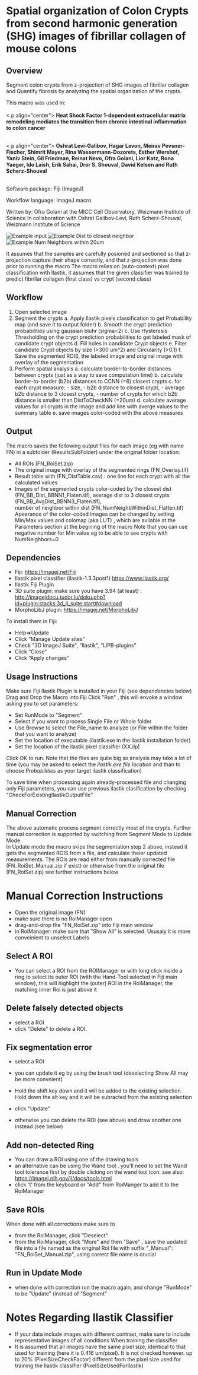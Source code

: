 # Spatial organization of Colon Crypts from second harmonic generation (SHG) images of fibrillar collagen of mouse colons  

## Overview

Segment colon crypts from z-projection of SHG images of fibrillar collagen and Quantify fibrosis by analyzing the spatial organization of the crypts.

This macro was used in:  <br/> <br/>
< p align="center">
	<strong>Heat Shock Factor 1-dependent extracellular matrix remodeling mediates the transition from chronic intestinal inflammation to colon cancer </strong><br/> <br/>
	</p>
	
< p align="center">
	<strong>Oshrat Levi-Galibov, Hagar Lavon, Meirav Pevsner-Fischer, Shimrit Mayer, Rina Wassermann-Dozorets, Esther Wershof, Yaniv Stein, Gil Friedman, Reinat Nevo,
Ofra Golani, Lior Katz, Rona Yaeger, Ido Laish, Erik Sahai, Dror S. Shouval, David Kelsen and Ruth Scherz-Shouval </strong><br/> <br/>
	</p>

Software package: Fiji (ImageJ)

Workflow language: ImageJ macro

Written by: Ofra Golani at the MICC Cell Observatory, Weizmann Institute of Science
In collaboration with Oshrat Galibov-Levi, Ruth Scherz-Shouval, Weizmann Institute of Science

![Example input](https://github.com/WIS-MICC-CellObservatory/Crypts_spatialOrganization/SampleData/Out/Hsf1_null_day20.png)
![Example Dist to closest neighbor](https://github.com/WIS-MICC-CellObservatory/Crypts_spatialOrganization/SampleData/Out/Hsf1_null_day20_BB_Dist_BBNN1_Flatten.png)
![Example Num Neighbors within 20um](https://github.com/WIS-MICC-CellObservatory/Crypts_spatialOrganization/SampleData/Out/Hsf1_null_day20_NumNeighbWithinDist_Flatten.png)

It assumes that the samples are carefully posioned and sectioned so that z-projection capture their shape correctly, and that z-projection was done prior to running the macro
The macro relies on (auto-context) pixel classification with Ilastik, it assumes that the given classifier was trained to predict fibrillar collagen (first class) vs crypt (second class)
  
## Workflow

1. Open selected image
2. Segment the crypts
	a. Apply Ilastik pixels classification to get Probability map (and save it to output folder)
  	b. Smooth the crypt prediction probabilities using gaussian bluhr (sigma=2) 
  	c. Use Hysteresis Thresholding on the crypt prediction probabilities to get labeled mask of candidate crypt objects
  	d. Fill holes in candidate Crypt objects
  	e. Filter candidate Crypt objects by size (>300 um^2) and Circularity (>0.1)
  	f. Save the segmented ROIS, the labeled image and original image with overlay of the segmentation
3. Perform spatial analysis
  	a. calculate border-to-border distances between crypts (just as a way to save computation time) 
  	b. calculate border-to-border (b2b) distances to CCNN (=8) closest crypts
  	c. for each crypt measure: 
  		- size, 
  		- b2b distance to closest crypt, 
  		- average b2b distance to 3 closest crypts, 
  		- number of crypts for which b2b distance is smaller than DistToCheckNN (=20um)
  	d. calculate average values for all crypts in the image and add line with averge values to the summary table
  	e. save images color-coded with the above measures
  	
## Output

The macro saves the following output files for each image (eg with name FN) in a subfolder (ResultsSubFolder) under the original folder location:  
- All ROIs (FN_RoiSet.zip)
- The original image with overlay of the segmented rings (FN_Overlay.tif) 
- Result table with (FN_DistTable.csv) : one line for each crypt with all the calculated values
- Images of the segmented crypts color-coded by the closest dist (FN_BB_Dist_BBNN1_Flaten.tif), average dist to 3 closest crypts (FN_BB_AvgDist_BBNN3_Flaten.tif),  
  number of neighbor within dist (FN_NumNeighbWithinDist_Flatten.tif) 
  Apearance of the color-coded images can be changed by setting Min/Max values and colomap (aka LUT) , which are avilable at the Parameters section at the begining of the macro
  Note that you can use negative number for Min value eg to be able to see crypts with NumNeighbors=0
  
## Dependencies
- Fiji: https://imagej.net/Fiji
- Ilastik pixel classifier (ilastik-1.3.3post1) https://www.ilastik.org/ 
- Ilastik Fiji Plugin 
- 3D suite plugin: make sure you have 3.94 (at least) : http://imagejdocu.tudor.lu/doku.php?id=plugin:stacks:3d_ij_suite:start#download 
- MorphoLibJ plugin: https://imagej.net/MorphoLibJ 

To install them in Fiji:
 - Help=>Update
 - Click “Manage Update sites”
 - Check "3D ImageJ Suite", “Ilastik”, “IJPB-plugins”
 - Click “Close”
 - Click “Apply changes”

##  Usage Instructions
Make sure Fiji Ilastik Plugin is installed in your Fiji (see dependencies below)
Drag and Drop the Macro into Fiji 
Click "Run" , this will envoke a window asking you to set parameters: 
- Set RunMode to "Segment"
- Select if you want to process Single File or Whole folder 
- Use Browse to select the File_name to analyze (or File within the folder that you want to analyze)
- Set the location of executable (ilastik.exe in the ilastik installation folder)
- Set the location of the ilastik pixel classifier (XX.ilp)
  
Click OK to run. Note that the files are quite big so analysis may take a lot of time
(you may be asked to select the *ilastik.exe file location* and than to choose *Probabilities* as your target ilastik classification)
  
To save time when processing again already-processed file and changing only Fiji parameters, 
you can use previous ilastik clasification by checking "CheckForExistingIlastikOutputFile"
  
##  Manual Correction
The above automatic process segment correctly most of the crypts. 
Further manual correction is supported by switching from Segment Mode to Update Mode.   
In Update mode the macro skips the segmentation step 2 above, instead it gets the segmented ROIS from a file, 
and calculate theier updated measurements. 
The ROIs are read either from manually corrected file (FN_RoiSet_Manual.zip if exist) or otherwise from the original file (FN_RoiSet.zip)
see further instructions below 
  
Manual Correction Instructions
==============================
- Open the original image (FN)
- make sure there is no RoiManager open
- drag-and-drop the "FN_RoiSet.zip" into Fiji main window 
- in RoiManager: make sure that "Show All" is selected. Ususaly it is more conveinient to unselect Labels 
  
Select A ROI
------------
- You can select a ROI from the ROIManager or with long click inside a ring to select its outer ROI (with the Hand-Tool selected in Fiji main window), 
  this will highlight the (outer) ROI in the RoiManager, the matching inner Roi is just above it
   
Delete falsely detected objects
-------------------------------
- select a ROI
- click "Delete" to delete a ROI. 
  
Fix segmentation error 
----------------------
- select a ROI
- you can update it eg by using the brush tool (deselecting Show All may be more convnient) 
- Hold the shift key down and it will be added to the existing selection. Hold down the alt key and it will be subracted from the existing selection
- click "Update"
  
- otherwise you can delete the ROI (see above) and draw another one instead (see below)
  
Add non-detected Ring
---------------------
- You can draw a ROI using one of the drawing tools 
- an alternative can be using the Wand tool , you'll need to set the Wand tool tolerance first by double clicking on the wand tool icon. 
  see also: https://imagej.nih.gov/ij/docs/tools.html
- click 't' from the keyboard or "Add" from RoiManger to add it to the RoiManager 
  
Save ROIs
---------
When done with all corrections make sure to 
- from the RoiManager, click "Deselect" 
- from the RoiManager, click "More" and then "Save" , save the updated file into a file named as the original Roi file with suffix "_Manual":  
  "FN_RoiSet_Manual.zip", using correct file name is crucial
    
Run in Update Mode
------------------
- when done with correction run the macro again, and change "RunMode" to be "Update" (instead of "Segment"
 
Notes Regarding Ilastik Classifier
==================================
- If your data include images with different contrast, make sure to include  representative images of all conditions When training the classifier
- It is assumed that all images have the same pixel size, identical to that used for training (here it is 0.416 um/pixel). It is not checked however. 
  up to 20% (PixelSizeCheckFactor) different from the pixel size used for training the Ilastik classifier (PixelSizeUsedForIlastik)
  
